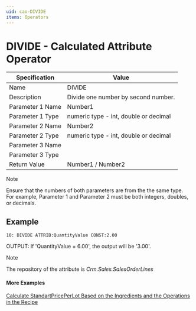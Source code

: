 ```yaml
---
uid: cao-DIVIDE
items: Operators
---
```

# DIVIDE - Calculated Attribute Operator

| Specification | Value |
| ---- | ----- |
| Name | DIVIDE |
| Description | Divide one number by second number. |
| Parameter 1 Name | Number1 |
| Parameter 1 Type | numeric type - int, double or decimal |
| Parameter 2 Name | Number2 |
| Parameter 2 Type | numeric type - int, double or decimal |
| Parameter 3 Name |
| Parameter 3 Type |
| Return Value | Number1 / Number2 |

> [!NOTE]
> Ensure that the numbers of both parameters are from the the same type. For example, Parameter 1 and Parameter 2 must be both integers, doubles, or decimals.

## Example

```
10: DIVIDE ATTRIB:QuantityValue CONST:2.00                
```
OUTPUT: If 'QuantityValue = 6.00', the output will be '3.00'.

> [!NOTE]
> The repository of the attribute is *Crm.Sales.SalesOrderLines*


#### More Examples
[Calculate StandartPricePerLot Based on the Ingredients and the Operations in the Recipe](../examples/CalculateStandartPricePerLotBasedOnTheIngredientsAndTheOperationsInTheRecipe.md)
